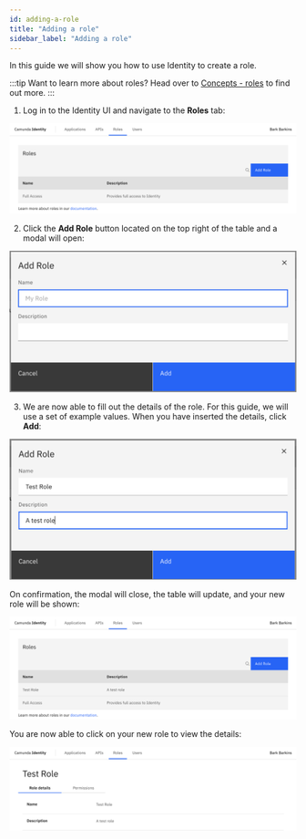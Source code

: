 ```yaml
---
id: adding-a-role
title: "Adding a role"
sidebar_label: "Adding a role"
---
```


In this guide we will show you how to use Identity to create a role.

:::tip Want to learn more about roles?
Head over to [Concepts - roles](/self-managed/concepts/access-control/roles.md) to find out more.
:::

1. Log in to the Identity UI and navigate to the **Roles** tab:

![add-role-tab](img/add-role-tab.png)

2. Click the **Add Role** button located on the top right of the table and a modal will open:

![add-role-modal-1](img/add-role-modal-1.png)

3. We are now able to fill out the details of the role. For this guide, we will use a set of example values. When you have inserted the details, click **Add**:

![add-role-modal-2](img/add-role-modal-2.png)

On confirmation, the modal will close, the table will update, and your new role will be shown:

![add-role-refreshed-table](img/add-role-refreshed-table.png)

You are now able to click on your new role to view the details:

![add-role-details](img/add-role-details.png)
